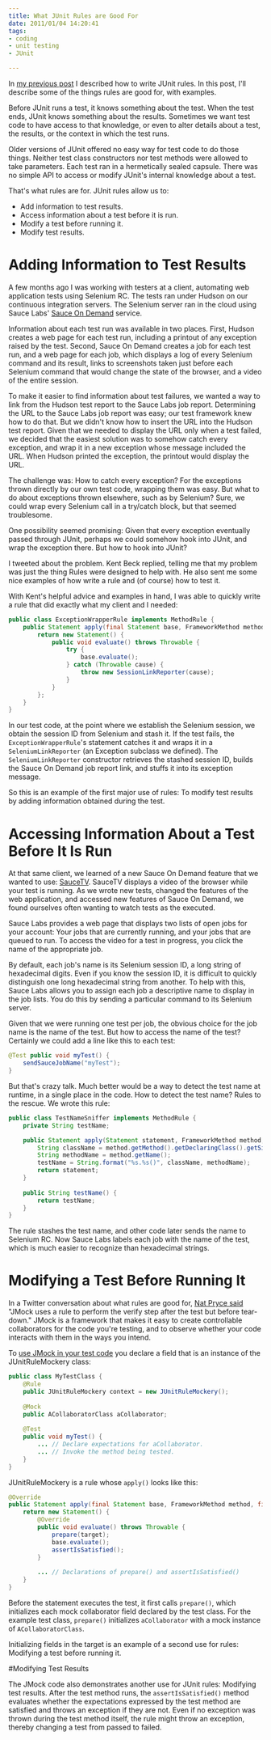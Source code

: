 ```yaml
--- 
title: What JUnit Rules are Good For
date: 2011/01/04 14:20:41
tags: 
- coding
- unit testing
- JUnit

---
```


In [my previous post](http://cwd.dhemery.com/2010/12/junit-rules/)
I described how to write JUnit rules.
In this post,
I'll describe some of the things rules are good for,
with examples.

Before JUnit runs a test,
it knows something about the test.
When the test ends,
JUnit knows something about the results.
Sometimes we want test code to have access to that knowledge,
or even to alter details about a test,
the results,
or the context in which the test runs.

Older versions of JUnit
offered no easy way for test code to do those things.
Neither test class constructors nor test methods
were allowed to take parameters.
Each test ran in a hermetically sealed capsule.
There was no simple API
to access or modify JUnit's internal knowledge about a test.

That's what rules are for.
JUnit rules allow us to:

 - Add information to test results.
 - Access information about a test before it is run.
 - Modify a test before running it.
 - Modify test results.

# Adding Information to Test Results

A few months ago I was working with testers at a client,
automating web application tests using Selenium RC.
The tests ran under Hudson on our continuous integration servers.
The Selenium server ran in the cloud using Sauce Labs'
[Sauce On Demand]("http://saucelabs.com/ondemand)
service.

Information about each test run was available in two places.
First,
Hudson creates a web page for each test run,
including a printout of any exception raised by the test.
Second,
Sauce On Demand creates a job for each test run,
and a web page for each job,
which displays a log of every Selenium command and its result,
links to screenshots taken just before each Selenium command
that would change the state of the browser,
and a video of the entire session.

To make it easier to find information about test failures,
we wanted a way to link from the Hudson test report
to the Sauce Labs job report.
Determining the URL to the Sauce Labs job report was easy;
our test framework knew how to do that.
But we didn't know how to insert the URL into the Hudson test report.
Given that we needed to display the URL only when a test failed,
we decided that the easiest solution was to somehow catch every exception,
and wrap it in a new exception whose message included the URL.
When Hudson printed the exception,
the printout would display the URL.

The challenge was:
How to catch every exception?
For the exceptions thrown directly by our own test code,
wrapping them was easy.
But what to do about exceptions thrown elsewhere,
such as by Selenium?
Sure,
we could wrap every Selenium call in a try/catch block, but that seemed troublesome.

One possibility seemed promising:
Given that every exception eventually passed through JUnit,
perhaps we could somehow hook into JUnit,
and wrap the exception there.
But how to hook into JUnit?

I tweeted about the problem.
Kent Beck replied,
telling me that
my problem was just the thing Rules were designed to help with.
He also sent me some nice examples of how write a rule
and (of course) how to test it.

With Kent's helpful advice and examples in hand,
I was able to quickly write a rule
that did exactly what my client and I needed:

~~~ java
public class ExceptionWrapperRule implements MethodRule {
    public Statement apply(final Statement base, FrameworkMethod method, Object target) {
        return new Statement() {
            public void evaluate() throws Throwable {
                try {
                    base.evaluate();
                } catch (Throwable cause) {
                    throw new SessionLinkReporter(cause);
                }
            }
        };
    }
}
~~~

In our test code,
at the point where we establish the Selenium session,
we obtain the session ID from Selenium and stash it.
If the test fails,
the `ExceptionWrapperRule`'s statement catches it
and wraps it in a `SeleniumLinkReporter`
(an Exception subclass we defined).
The `SeleniumLinkReporter` constructor
retrieves the stashed session ID,
builds the Sauce On Demand job report link,
and stuffs it into its exception message.

So this is an example of the first major use of rules:
To modify test results by adding information obtained during the test.

# Accessing Information About a Test Before It Is Run

At that same client,
we learned of a new Sauce On Demand feature that we wanted to use:
[SauceTV](http://saucelabs.com/blog/index.php/2010/08/sauce-tv-screencast-watch-your-tests-run-live-in-the-cloud/).
SauceTV displays a video of the browser while your test is running.
As we wrote new tests,
changed the features of the web application,
and accessed new features of Sauce On Demand,
we found ourselves often wanting to watch tests as the executed.

Sauce Labs provides a web page
that displays two lists of open jobs for your account:
Your jobs that are currently running, and your jobs that are queued to run.
To access the video for a test in progress,
you click the name of the appropriate job.

By default,
each job's name is its Selenium session ID,
a long string of hexadecimal digits.
Even if you know the session ID,
it is difficult to quickly distinguish
one long hexadecimal string from another.
To help with this,
Sauce Labs allows you to assign each job a descriptive name
to display in the job lists.
You do this by sending a particular command to its Selenium server.

Given that we were running one test per job,
the obvious choice for the job name is the name of the test.
But how to access the name of the test?
Certainly we could add a line like this to each test:

~~~ java
@Test public void myTest() {
    sendSauceJobName("myTest");
}
~~~

But that's crazy talk.
Much better would be a way to detect the test name at runtime,
in a single place in the code.
How to detect the test name?
Rules to the rescue. We wrote this rule:

~~~ java
public class TestNameSniffer implements MethodRule {
    private String testName;

    public Statement apply(Statement statement, FrameworkMethod method, Object target) {
        String className = method.getMethod().getDeclaringClass().getSimpleName();
        String methodName = method.getName();
        testName = String.format("%s.%s()", className, methodName);
        return statement;
    }
    
    public String testName() {
        return testName;
    }
}
~~~

The rule stashes the test name,
and other code later sends the name to Selenium RC.
Now Sauce Labs labels each job with the name of the test,
which is much easier to recognize than hexadecimal strings.

# Modifying a Test Before Running It

In a Twitter conversation about what rules are good for,
[Nat Pryce said](http://twitter.com/natpryce/status/14970733117579264)
"JMock uses a rule to perform the verify step
after the test but before tear-down."
JMock is a framework
that makes it easy to create controllable collaborators
for the code you're testing,
and to observe whether your code interacts with them in the ways you intend.

To
[use JMock in your test code](http://www.jmock.org/)
you declare a field that is an instance of the JUnitRuleMockery class:

~~~ java
public class MyTestClass {
    @Rule
    public JUnitRuleMockery context = new JUnitRuleMockery();
    
    @Mock
    public ACollaboratorClass aCollaborator;
    
    @Test
    public void myTest() {
        ... // Declare expectations for aCollaborator.
        ... // Invoke the method being tested.
    }
}
~~~

JUnitRuleMockery is a rule whose `apply()` looks like this:

~~~ java
@Override
public Statement apply(final Statement base, FrameworkMethod method, final Object target) {
    return new Statement() {
        @Override
        public void evaluate() throws Throwable {
            prepare(target);
            base.evaluate();
            assertIsSatisfied();
        }
        
        ... // Declarations of prepare() and assertIsSatisfied()
    }
}
~~~

Before the statement executes the test,
it first calls `prepare()`, which initializes each mock collaborator field declared by the test class. For the example test class, `prepare()` initializes `aCollaborator` with a mock instance of `ACollaboratorClass`.

Initializing fields in the target is an example of a second use for rules: Modifying a test before running it.

#Modifying Test Results

The JMock code also demonstrates another use for JUnit rules:
Modifying test results.
After the test method runs,
the `assertIsSatisfied()` method
evaluates whether the expectations expressed by the test method
are satisfied and throws an exception if they are not.
Even if no exception was thrown during the test method itself,
the rule might throw an exception,
thereby changing a test from passed to failed.
